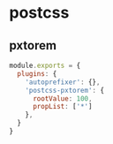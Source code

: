 # postcss

## pxtorem

```js
module.exports = {
  plugins: {
    'autoprefixer': {},
    'postcss-pxtorem': {
      rootValue: 100,
      propList: ['*']
    },
  }
}
```

